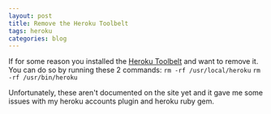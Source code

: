 ```yaml
--- 
layout: post
title: Remove the Heroku Toolbelt
tags: heroku
categories: blog
---
```

If for some reason you installed the [Heroku Toolbelt](http://toolbelt.herokuapp.com/osx/readme) and want to remove it. You can do so by running these 2 commands:
`rm -rf /usr/local/heroku`
`rm -rf /usr/bin/heroku`

Unfortunately, these aren't documented on the site yet and it gave me some issues with my heroku accounts plugin and heroku ruby gem.